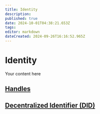 ```yaml
---
title: Identity
description: 
published: true
date: 2024-10-01T04:38:21.653Z
tags: 
editor: markdown
dateCreated: 2024-09-26T16:16:52.965Z
---
```


# Identity
Your content here
## [Handles](/AT_Protocol/Identity/Handles)

## [Decentralized Identifier (DID)](/AT_Protocol/Identity/Decentralized_Identifiers_(DID))